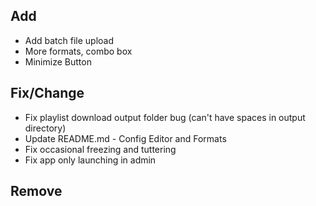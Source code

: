 
## Add
- Add batch file upload
- More formats, combo box
- Minimize Button

## Fix/Change
- Fix playlist download output folder bug (can't have spaces in output directory)
- Update README.md - Config Editor and Formats
- Fix occasional freezing and tuttering
- Fix app only launching in admin

## Remove

